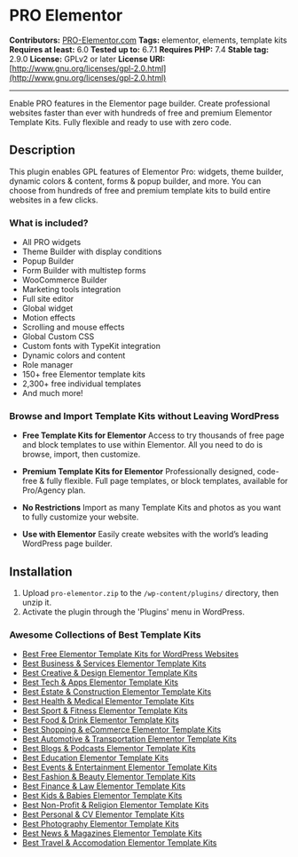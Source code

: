 # PRO Elementor

**Contributors:** [PRO-Elementor.com](https://pro-elementor.com)
**Tags:** elementor, elements, template kits
**Requires at least:** 6.0
**Tested up to:** 6.7.1
**Requires PHP:** 7.4
**Stable tag:** 2.9.0
**License:** GPLv2 or later
**License URI:** [http://www.gnu.org/licenses/gpl-2.0.html](http://www.gnu.org/licenses/gpl-2.0.html)

---

Enable PRO features in the Elementor page builder. Create professional websites faster than ever with hundreds of free and premium Elementor Template Kits. Fully flexible and ready to use with zero code.

## Description

This plugin enables GPL features of Elementor Pro: widgets, theme builder, dynamic colors & content, forms & popup builder, and more. You can choose from hundreds of free and premium template kits to build entire websites in a few clicks.

### What is included?
- All PRO widgets
- Theme Builder with display conditions
- Popup Builder
- Form Builder with multistep forms
- WooCommerce Builder
- Marketing tools integration
- Full site editor
- Global widget
- Motion effects
- Scrolling and mouse effects
- Global Custom CSS
- Custom fonts with TypeKit integration
- Dynamic colors and content
- Role manager
- 150+ free Elementor template kits
- 2,300+ free individual templates
- And much more!

### Browse and Import Template Kits without Leaving WordPress
- **Free Template Kits for Elementor**
  Access to try thousands of free page and block templates to use within Elementor. All you need to do is browse, import, then customize.

- **Premium Template Kits for Elementor**
  Professionally designed, code-free & fully flexible. Full page templates, or block templates, available for Pro/Agency plan.

- **No Restrictions**
  Import as many Template Kits and photos as you want to fully customize your website.

- **Use with Elementor**
  Easily create websites with the world’s leading WordPress page builder.

## Installation

1. Upload `pro-elementor.zip` to the `/wp-content/plugins/` directory, then unzip it.
2. Activate the plugin through the 'Plugins' menu in WordPress.

### Awesome Collections of Best Template Kits
- [Best Free Elementor Template Kits for WordPress Websites](https://pro-elementor.com/best-free-elementor-template-kits-for-wordpress-websites/)
- [Best Business & Services Elementor Template Kits](https://pro-elementor.com/best-business-services-elementor-template-kits/)
- [Best Creative & Design Elementor Template Kits](https://pro-elementor.com/best-creative-design-elementor-template-kits/)
- [Best Tech & Apps Elementor Template Kits](https://pro-elementor.com/best-technology-apps-elementor-template-kits/)
- [Best Estate & Construction Elementor Template Kits](https://pro-elementor.com/best-estate-construction-elementor-template-kits/)
- [Best Health & Medical Elementor Template Kits](https://pro-elementor.com/best-health-medical-elementor-template-kits/)
- [Best Sport & Fitness Elementor Template Kits](https://pro-elementor.com/best-sport-fitness-elementor-template-kits/)
- [Best Food & Drink Elementor Template Kits](https://pro-elementor.com/best-food-drink-elementor-template-kits/)
- [Best Shopping & eCommerce Elementor Template Kits](https://pro-elementor.com/best-shopping-ecommerce-elementor-template-kits/)
- [Best Automotive & Transportation Elementor Template Kits](https://pro-elementor.com/best-automotive-transportation-elementor-template-kits/)
- [Best Blogs & Podcasts Elementor Template Kits](https://pro-elementor.com/best-blogs-podcasts-elementor-template-kits/)
- [Best Education Elementor Template Kits](https://pro-elementor.com/best-education-elementor-template-kits/)
- [Best Events & Entertainment Elementor Template Kits](https://pro-elementor.com/best-events-entertainment-elementor-template-kits/)
- [Best Fashion & Beauty Elementor Template Kits](https://pro-elementor.com/best-fashion-beauty-elementor-template-kits/)
- [Best Finance & Law Elementor Template Kits](https://pro-elementor.com/best-finance-law-elementor-template-kits/)
- [Best Kids & Babies Elementor Template Kits](https://pro-elementor.com/best-kids-babies-elementor-template-kits/)
- [Best Non-Profit & Religion Elementor Template Kits](https://pro-elementor.com/best-non-profit-religion-elementor-template-kits/)
- [Best Personal & CV Elementor Template Kits](https://pro-elementor.com/best-personal-cv-elementor-template-kits/)
- [Best Photography Elementor Template Kits](https://pro-elementor.com/best-photography-elementor-template-kits/)
- [Best News & Magazines Elementor Template Kits](https://pro-elementor.com/best-news-magazines-elementor-template-kits/)
- [Best Travel & Accomodation Elementor Template Kits](https://pro-elementor.com/best-travel-accomodation-elementor-template-kits/)
